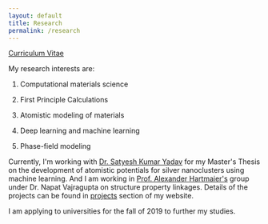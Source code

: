 ```yaml
---
layout: default
title: Research
permalink: /research
---
```


[Curriculum Vitae](/assets/CV_2018.pdf)

My research interests are:

1. Computational materials science

2. First Principle Calculations

3. Atomistic modeling of materials

4. Deep learning and machine learning

5. Phase-field modeling



Currently, I'm working with [Dr. Satyesh Kumar Yadav](https://mme.iitm.ac.in/satyesh/index.html) for my Master's Thesis on the development of atomistic potentials for silver nanoclusters using machine learning. And I am working in [Prof. Alexander Hartmaier's](http://www.icams.de/content/departments/micromechanical-and-macroscopic-modelling/) group under Dr. Napat Vajragupta on structure property linkages. Details of the projects can be found in [projects](https://nkc-137.github.io/projects/) section of my website.


I am applying to universities for the fall of 2019 to further my studies.
